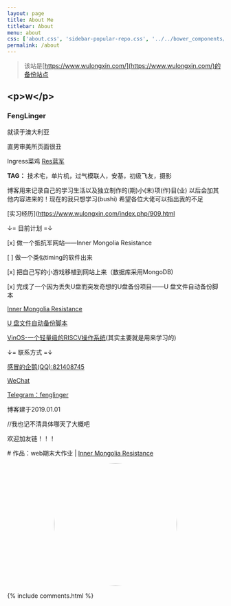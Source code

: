 ```yaml
---
layout: page
title: About Me
titlebar: About
menu: about        
css: ['about.css', 'sidebar-popular-repo.css', '../../bower_components/flag-icon-css/css/flag-icon.min.css']
permalink: /about
---
```


> 该站是[https://www.wulongxin.com/](https://www.wulongxin.com/)的备份站点
## \<p>w\</p>
### **FengLinger**
就读于澳大利亚

直男审美所页面很丑

Ingress菜鸡 [Res蓝军](#)

**TAG：** 技术宅，单片机，过气模联人，安基，初级飞友，摄影

博客用来记录自己的学习生活以及独立制作的(期)小(末)项(作)目(业)
以后会加其他内容进来的！现在的我只想学习(bushi)
希望各位大佬可以指出我的不足

[实习经历](https://www.wulongxin.com/index.php/909.html

↓= 目前计划 =↓

[x] 做一个抵抗军网站——Inner Mongolia Resistance

[ ] 做一个类似timing的软件出来

[x] 把自己写的小游戏移植到网站上来（数据库采用MongoDB)

[x] 完成了一个因为丢失U盘而突发奇想的U盘备份项目——U 盘文件自动备份脚本

[Inner Mongolia Resistance](http://www.wulongxin.com/Res)

[U 盘文件自动备份脚本](http://www.wulongxin.com/index.php/archives/20190929881.html)

[VinOS-一个轻量级的RISCV操作系统](https://github.com/Xinlong-WU/VinOS)(其实主要就是用来学习的)

↓= 联系方式 =↓

[感冒的企鹅(QQ):821408745](http://qm.qq.com/cgi-bin/qm/qr?k=ahJJvkc8i6IyJYGfDDaWXAPC6pFVoWCe)

[WeChat]()

[Telegram：fenglinger](https://t.me/fenglinger)

博客建于2019.01.01

//我也记不清具体哪天了大概吧

欢迎加友链！！！

\# 作品：web期末大作业 | <a href="http://www.wulongxin.com/Res">[Inner Mongolia Resistance](http://www.wulongxin.com/Res)

<center><img class="wp-image-72 aligncenter" style="border-radius: 200px;" src="http://cdn.wulongxin.com//usr/uploads/2019/20190705184214.jpg" alt="" width="286" height="286"></center>

{% include comments.html %}
